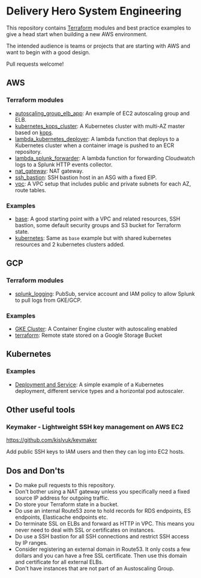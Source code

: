 # Delivery Hero System Engineering

This repository contains [Terraform](https://www.terraform.io/) modules and best practice examples to give a head start when building a new AWS environment.

The intended audience is teams or projects that are starting with AWS and want to begin with a good design.

Pull requests welcome!

## AWS

### Terraform modules

- [autoscaling_group_elb_app](terraform/aws/modules/autoscaling_group_elb_app): An example of EC2 autoscaling group and ELB.
- [kubernetes_kops_cluster](terraform/aws/modules/kubernetes_kops_cluster): A Kubernetes cluster with multi-AZ master based on [kops](https://github.com/kubernetes/kops).
- [lambda_kubernetes_deployer](terraform/aws/modules/lambda_kubernetes_deployer): A lambda function that deploys to a Kubernetes cluster when a container image is pushed to an ECR repository.
- [lambda_splunk_forwarder](terraform/aws/modules/lambda_splunk_forwarder): A lambda function for forwarding Cloudwatch logs to a Splunk HTTP events collector.
- [nat_gateway](terraform/aws/modules/nat_gateway): NAT gateway.
- [ssh_bastion](terraform/aws/modules/ssh_bastion): SSH bastion host in an ASG with a fixed EIP.
- [vpc](terraform/aws/modules/vpc): A VPC setup that includes public and private subnets for each AZ, route tables.

### Examples

- [base](terraform/aws/examples/base): A good starting point with a VPC and related resources, SSH bastion, some default security groups and S3 bucket for Terraform state.
- [kubernetes](terraform/aws/examples/kubernetes): Same as `base` example but with shared kubernetes resources and 2 kubernetes clusters added.

## GCP

### Terraform modules

- [splunk_logging](terraform/gcp/modules/splunk_logging): PubSub, service account and IAM policy to allow Splunk to pull logs from GKE/GCP.

### Examples

- [GKE Cluster](terraform/gcp/examples/gke_cluster.tf): A Container Engine cluster with autoscaling enabled
- [terraform](terraform/gcp/examples/terraform.tf): Remote state stored on a Google Storage Bucket

## Kubernetes

### Examples

- [Deployment and Service](kubernetes/examples/deployment_service): A simple example of a Kubernetes deployment, different service types and a horizontal pod autoscaler.

## Other useful tools

### Keymaker - Lightweight SSH key management on AWS EC2

https://github.com/kislyuk/keymaker

Add public SSH keys to IAM users and then they can log into EC2 hosts.

## Dos and Don'ts

- Do make pull requests to this repository.
- Don't bother using a NAT gateway unless you specifically need a fixed source IP address for outgoing traffic.
- Do store your Terraform state in a bucket.
- Do use an internal Route53 zone to hold records for RDS endpoints, ES endpoints, Elasticache endpoints etc.
- Do terminate SSL on ELBs and forward as HTTP in VPC. This means you never need to deal with SSL or certificates on instances.
- Do use a SSH bastion for all SSH connections and restrict SSH access by IP ranges.
- Consider registering an external domain in Route53. It only costs a few dollars and you can have a free SSL certificate. Then use this domain and certificate for all external ELBs.
- Don't have instances that are not part of an Austoscaling Group.
